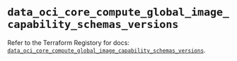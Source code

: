 # `data_oci_core_compute_global_image_capability_schemas_versions`

Refer to the Terraform Registory for docs: [`data_oci_core_compute_global_image_capability_schemas_versions`](https://registry.terraform.io/providers/oracle/oci/6.18.0/docs/data-sources/core_compute_global_image_capability_schemas_versions).
